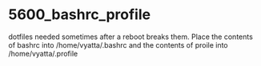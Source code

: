 # 5600_bashrc_profile

dotfiles needed sometimes after a reboot breaks them. Place the contents of bashrc into /home/vyatta/.bashrc and the contents of proile into /home/vyatta/.profile
